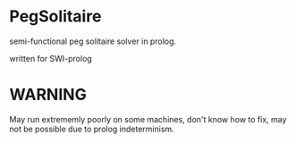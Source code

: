 # PegSolitaire
semi-functional peg solitaire solver in prolog.

written for SWI-prolog

# WARNING
May run extrememly poorly on some machines, don't know how to fix, may not be possible due to prolog indeterminism.
